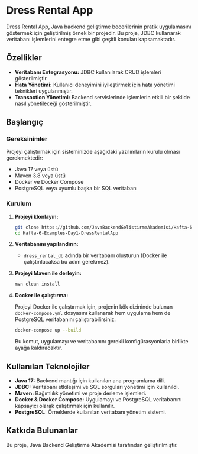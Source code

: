 
# Dress Rental App

Dress Rental App, Java backend geliştirme becerilerinin pratik uygulamasını göstermek için geliştirilmiş örnek bir projedir. Bu proje, JDBC kullanarak veritabanı işlemlerini entegre etme gibi çeşitli konuları kapsamaktadır.

## Özellikler

- **Veritabanı Entegrasyonu:** JDBC kullanılarak CRUD işlemleri gösterilmiştir.
- **Hata Yönetimi:** Kullanıcı deneyimini iyileştirmek için hata yönetimi teknikleri uygulanmıştır.
- **Transaction Yönetimi:** Backend servislerinde işlemlerin etkili bir şekilde nasıl yönetileceği gösterilmiştir.

## Başlangıç

### Gereksinimler

Projeyi çalıştırmak için sisteminizde aşağıdaki yazılımların kurulu olması gerekmektedir:

- Java 17 veya üstü
- Maven 3.8 veya üstü
- Docker ve Docker Compose
- PostgreSQL veya uyumlu başka bir SQL veritabanı

### Kurulum

1. **Projeyi klonlayın:**

   ```bash
   git clone https://github.com/JavaBackendGelistirmeAkademisi/Hafta-6-Examples-Day1-DressRentalApp.git
   cd Hafta-6-Examples-Day1-DressRentalApp
   ```

2. **Veritabanını yapılandırın:**

   - `dress_rental_db` adında bir veritabanı oluşturun (Docker ile çalıştırılacaksa bu adım gerekmez).

3. **Projeyi Maven ile derleyin:**

   ```bash
   mvn clean install
   ```

4. **Docker ile çalıştırma:**

   Projeyi Docker ile çalıştırmak için, projenin kök dizininde bulunan `docker-compose.yml` dosyasını kullanarak hem uygulama hem de PostgreSQL veritabanını çalıştırabilirsiniz:

   ```bash
   docker-compose up --build
   ```

   Bu komut, uygulamayı ve veritabanını gerekli konfigürasyonlarla birlikte ayağa kaldıracaktır.


## Kullanılan Teknolojiler

- **Java 17:** Backend mantığı için kullanılan ana programlama dili.
- **JDBC:** Veritabanı etkileşimi ve SQL sorguları yönetimi için kullanıldı.
- **Maven:** Bağımlılık yönetimi ve proje derleme işlemleri.
- **Docker & Docker Compose:** Uygulamayı ve PostgreSQL veritabanını kapsayıcı olarak çalıştırmak için kullanılır.
- **PostgreSQL:** Örneklerde kullanılan veritabanı yönetim sistemi.

## Katkıda Bulunanlar
Bu proje, Java Backend Geliştirme Akademisi tarafından geliştirilmiştir.

